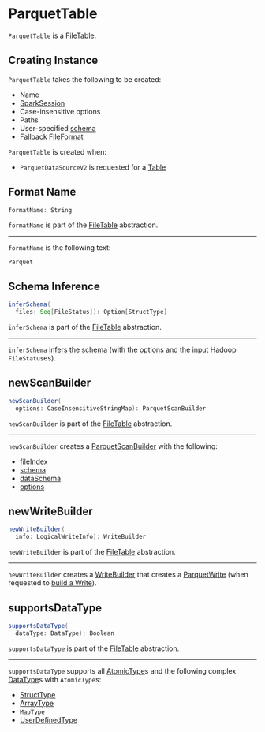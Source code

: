 # ParquetTable

`ParquetTable` is a [FileTable](../FileTable.md).

## Creating Instance

`ParquetTable` takes the following to be created:

* <span id="name"> Name
* <span id="sparkSession"> [SparkSession](../../SparkSession.md)
* <span id="options"> Case-insensitive options
* <span id="paths"> Paths
* <span id="userSpecifiedSchema"> User-specified [schema](../../types/StructType.md)
* <span id="fallbackFileFormat"> Fallback [FileFormat](../FileFormat.md)

`ParquetTable` is created when:

* `ParquetDataSourceV2` is requested for a [Table](ParquetDataSourceV2.md#getTable)

## <span id="formatName"> Format Name

```scala
formatName: String
```

`formatName` is part of the [FileTable](../FileTable.md#formatName) abstraction.

---

`formatName` is the following text:

```text
Parquet
```

## <span id="inferSchema"> Schema Inference

```scala
inferSchema(
  files: Seq[FileStatus]): Option[StructType]
```

`inferSchema` is part of the [FileTable](../FileTable.md#inferSchema) abstraction.

---

`inferSchema` [infers the schema](ParquetUtils.md#inferSchema) (with the [options](#options) and the input Hadoop `FileStatus`es).

## <span id="newScanBuilder"> newScanBuilder

```scala
newScanBuilder(
  options: CaseInsensitiveStringMap): ParquetScanBuilder
```

`newScanBuilder` is part of the [FileTable](../FileTable.md#newScanBuilder) abstraction.

---

`newScanBuilder` creates a [ParquetScanBuilder](ParquetScanBuilder.md) with the following:

* [fileIndex](../FileTable.md#fileIndex)
* [schema](../FileTable.md#schema)
* [dataSchema](../FileTable.md#dataSchema)
* [options](#options)

## <span id="newWriteBuilder"> newWriteBuilder

```scala
newWriteBuilder(
  info: LogicalWriteInfo): WriteBuilder
```

`newWriteBuilder` is part of the [FileTable](../FileTable.md#newWriteBuilder) abstraction.

---

`newWriteBuilder` creates a [WriteBuilder](../../connector/WriteBuilder.md) that creates a [ParquetWrite](ParquetWrite.md) (when requested to [build a Write](../../connector/WriteBuilder.md#build)).

## <span id="supportsDataType"> supportsDataType

```scala
supportsDataType(
  dataType: DataType): Boolean
```

`supportsDataType` is part of the [FileTable](../FileTable.md#supportsDataType) abstraction.

---

`supportsDataType` supports all [AtomicType](../../types/AtomicType.md)s and the following complex [DataType](../../types/DataType.md)s with `AtomicType`s:

* [StructType](../../types/StructType.md)
* [ArrayType](../../types/ArrayType.md)
* `MapType`
* [UserDefinedType](../../types/UserDefinedType.md)

